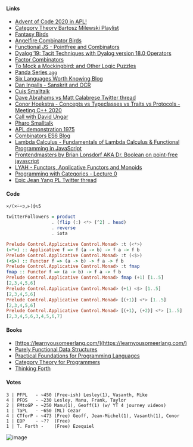 #### Links

* [Advent of Code 2020 in APL!](https://youtu.be/0RQFW6P1Tt0)
* [Category Theory Bartosz Milewski Playlist](https://www.youtube.com/playlist?list=PLbgaMIhjbmEnaH_LTkxLI7FMa2HsnawM_)
* [Fantasy Birds](https://github.com/fantasyland/fantasy-birds)
* [Angelfire Combinator Birds](https://www.angelfire.com/tx4/cus/combinator/birds.html)
* [Functional JS - Pointfree and Combinators](https://www.youtube.com/watch?v=ZS2_X-ZjFBI)
* [Dyalog'19: Tacit Techniques with Dyalog version 18.0 Operators](https://www.youtube.com/watch?v=czWC4tjwzOQ)
* [Factor Combinators](https://elasticdog.com/2008/12/beginning-factor-shufflers-and-combinators/)
* [To Mock a Mockingbird: and Other Logic Puzzles](https://www.amazon.ca/Mock-Mockingbird-Other-Logic-Puzzles/dp/0192801422)
* [Panda Series `agg`](https://pandas.pydata.org/docs/reference/api/pandas.Series.agg.html?highlight=agg#pandas.Series.agg)
* [Six Languages Worth Knowing Blog](http://www.elbeno.com/blog/?p=420)
* [Dan Ingalls - Sanskrit and OCR](https://vimeo.com/4714623)
* [Cuis Smalltalk](https://github.com/Cuis-Smalltalk/Cuis-Smalltalk-Dev)
* [Dave Abrahams vs Matt Calabrese Twitter thread](https://twitter.com/BarryRevzin/status/1348375647857553417)
* [Conor Hoekstra - Concepts vs Typeclasses vs Traits vs Protocols - Meeting C++ 2020](https://www.youtube.com/watch?v=Qh7QdG5RK9E)
* [Call with David Ungar](https://www.youtube.com/watch?v=8nfrC-YLYqc)
* [Pharo Smalltalk](https://pharo.org/)
* [APL demonstration 1975](https://www.youtube.com/watch?v=_DTpQ4Kk2wA)
* [Combinators ES6 Blog](https://codeburst.io/combinators-82799638c90d)
* [Lambda Calculus - Fundamentals of Lambda Calculus & Functional Programming in JavaScript](https://youtu.be/3VQ382QG-y4)
* [Frontendmasters by Brian Lonsdorf AKA Dr. Boolean on point-free javascript](https://github.com/FrontendMasters/fm-transcripts/tree/master/en-US/2020-03-17-hardcore-js-v2)
* [LYAH - Functors, Applicative Functors and Monoids](http://learnyouahaskell.com/functors-applicative-functors-and-monoids#applicative-functors)
* [Programming with Categories - Lecture 0](https://www.youtube.com/watch?v=NUBEB9QlNCM)
* [Epic Jean Yang PL Twitter thread](https://twitter.com/jeanqasaur/status/1290883041418649600)

#### Code

```dyalog
×/(×⍨∘⊃,⊢)⌽⍳5
```
```hs
twitterFollowers = product 
                 . (flip (:) <*> (^2) . head) 
                 . reverse 
                 . iota                                  
```
```hs
Prelude Control.Applicative Control.Monad> :t (<*>)
(<*>) :: Applicative f => f (a -> b) -> f a -> f b
Prelude Control.Applicative Control.Monad> :t (<$>)
(<$>) :: Functor f => (a -> b) -> f a -> f b
Prelude Control.Applicative Control.Monad> :t fmap
fmap :: Functor f => (a -> b) -> f a -> f b
Prelude Control.Applicative Control.Monad> fmap (+1) [1..5]
[2,3,4,5,6]
Prelude Control.Applicative Control.Monad> (+1) <$> [1..5]
[2,3,4,5,6]
Prelude Control.Applicative Control.Monad> [(+1)] <*> [1..5]
[2,3,4,5,6]
Prelude Control.Applicative Control.Monad> [(+1), (+2)] <*> [1..5]
[2,3,4,5,6,3,4,5,6,7]
```
#### Books

* [https://learnyousomeerlang.com/](https://learnyousomeerlang.com/)
* [Purely Functional Data Structures](https://www.amazon.ca/Purely-Functional-Structures-Chris-Okasaki/dp/0521663504)
* [Practical Foundations for Programming Languages](http://www.cs.cmu.edu/~rwh/pfpl/2nded.pdf)
* [Category Theory for Programmers](https://bartoszmilewski.com/2014/10/28/category-theory-for-programmers-the-preface/)
* [Thinking Forth](https://www.amazon.ca/Thinking-Forth-Leo-Brodie/dp/0976458705/ref=sr_1_1?dchild=1&keywords=thinking+forth&qid=1610428300&s=books&sr=1-1)

#### Votes

```
3 | PFPL   - ~450 (Free-ish) Lesley(1), Vasanth, Mike 
4 | PFDS   - ~230 Lesley, Manu, Frank, Taylor
2 | FMtoGP - ~250 Manu(1), Geoff(1) (w/ YT 4 journey videos)
1 | TaPL   - ~650 (ML) Cezar 
4 | CTforP - ~473 (Free) Geoff, Jean-Michel(1), Vasanth(1), Conor
1 | EOP    - ~??  (Free)  
1 | T. Forth -    (Free) Ezequiel
```
![image](https://user-images.githubusercontent.com/36027403/103606343-2a0df580-4ee4-11eb-9b4f-422f44f9e1d3.png)
